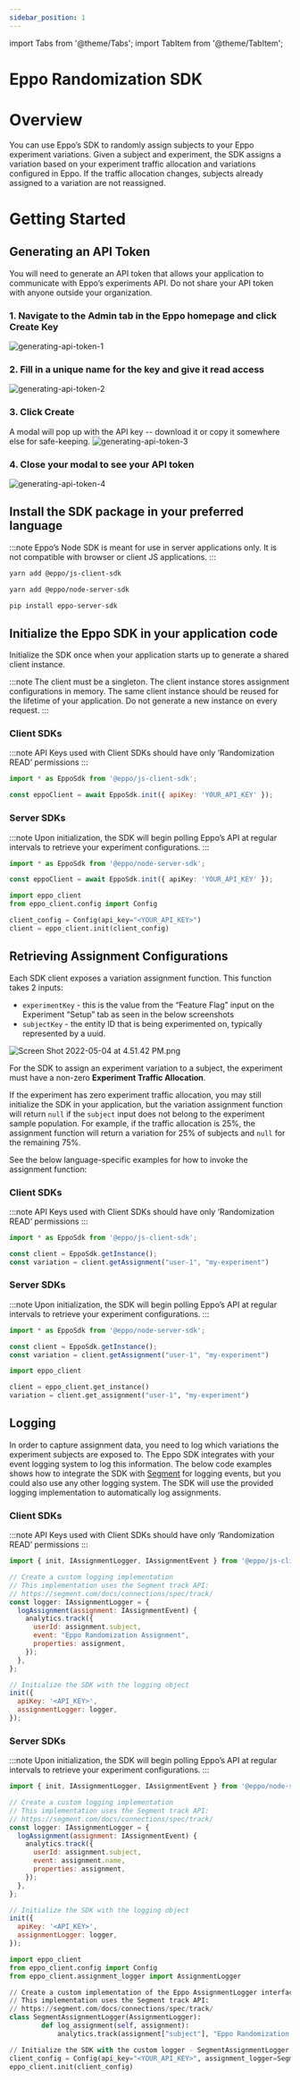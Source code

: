 ```yaml
---
sidebar_position: 1
---
```


import Tabs from '@theme/Tabs';
import TabItem from '@theme/TabItem';

# Eppo Randomization SDK

# Overview

You can use Eppo’s SDK to randomly assign subjects to your Eppo experiment variations. Given a  subject and experiment, the SDK assigns a variation based on your experiment traffic allocation and variations configured in Eppo. If the traffic allocation changes, subjects already assigned to a variation are not reassigned.

# Getting Started

## Generating an API Token

You will need to generate an API token that allows your application to communicate with Eppo’s experiments API. Do not share your API token with anyone outside your organization.

### 1. Navigate to the **Admin** tab in the Eppo homepage and click **Create Key**
![generating-api-token-1](../../static/img/connecting-data/api-key-1.png)

### 2. Fill in a unique name for the key and give it read access
![generating-api-token-2](../../static/img/connecting-data/api-key-2.png)

### 3. Click **Create**

A modal will pop up with the API key -- download it or copy it somewhere else for safe-keeping.
![generating-api-token-3](../../static/img/connecting-data/api-key-3.png)

### 4. Close your modal to see your API token
![generating-api-token-4](../../static/img/connecting-data/api-key-4.png)

## Install the SDK package in your preferred language

:::note
Eppo’s Node SDK is meant for use in server applications only. It is not compatible with browser or client JS applications.
:::

<Tabs>
<TabItem value="javascript" label="Javascript">

```bash
yarn add @eppo/js-client-sdk
```

</TabItem>


<TabItem value="node" label="Node">

```bash
yarn add @eppo/node-server-sdk
```

</TabItem>

<TabItem value="python" label="Python">

```bash
pip install eppo-server-sdk
```
</TabItem>
</Tabs>


## Initialize the Eppo SDK in your application code

Initialize the SDK once when your application starts up to generate a shared client instance.

:::note
The client must be a singleton. The client instance stores assignment configurations in memory. The same client instance should be reused for the lifetime of your application. Do not generate a new instance on every request.
:::

### Client SDKs

:::note
API Keys used with Client SDKs should have only ‘Randomization READ’ permissions
:::

<Tabs>
<TabItem value="javascript" label="JavaScript">

```javascript
import * as EppoSdk from '@eppo/js-client-sdk';

const eppoClient = await EppoSdk.init({ apiKey: 'YOUR_API_KEY' });
```

</TabItem>

</Tabs>

### Server SDKs

:::note
Upon initialization, the SDK will begin polling Eppo’s API at regular intervals to retrieve your experiment configurations.
:::

<Tabs>
<TabItem value="node" label="Node">

```ts
import * as EppoSdk from '@eppo/node-server-sdk';

const eppoClient = await EppoSdk.init({ apiKey: 'YOUR_API_KEY' });
```

</TabItem>
<TabItem value="python" label="Python">

```python
import eppo_client
from eppo_client.config import Config

client_config = Config(api_key="<YOUR_API_KEY>")
client = eppo_client.init(client_config)
```

</TabItem>
</Tabs>


## Retrieving Assignment Configurations

Each SDK client exposes a variation assignment function. This function takes 2 inputs:

- `experimentKey` - this is the value from the “Feature Flag” input on the Experiment “Setup” tab as seen in the below screenshots
- `subjectKey` - the entity ID that is being experimented on, typically represented by a uuid.

![Screen Shot 2022-05-04 at 4.51.42 PM.png](../../static/img/connecting-data/experiment-key.png)

For the SDK to assign an experiment variation to a subject, the experiment must have a non-zero **Experiment Traffic Allocation**.

If the experiment has zero experiment traffic allocation, you may still initialize the SDK in your application, but the variation assignment function will return `null` if the `subject` input does not belong to the experiment sample population. For example, if the traffic allocation is 25%, the assignment function will return a variation for 25% of subjects and `null` for the remaining 75%.

See the below language-specific examples for how to invoke the assignment function:

### Client SDKs

:::note
API Keys used with Client SDKs should have only ‘Randomization READ’ permissions
:::

<Tabs>
<TabItem value="javascript" label="JavaScript">

```javascript
import * as EppoSdk from '@eppo/js-client-sdk';

const client = EppoSdk.getInstance();
const variation = client.getAssignment("user-1", "my-experiment")
```

</TabItem>

</Tabs>

### Server SDKs

:::note
Upon initialization, the SDK will begin polling Eppo’s API at regular intervals to retrieve your experiment configurations.
:::

<Tabs>
<TabItem value="node" label="Node">


```ts
import * as EppoSdk from '@eppo/node-server-sdk';

const client = EppoSdk.getInstance();
const variation = client.getAssignment("user-1", "my-experiment")
```

</TabItem>
<TabItem value="python" label="Python">

```python
import eppo_client

client = eppo_client.get_instance()
variation = client.get_assignment("user-1", "my-experiment")
```

</TabItem>
</Tabs>

## Logging

In order to capture assignment data, you need to log which variations the experiment subjects are exposed to. The Eppo SDK integrates with your event logging system to log this information. The below code examples shows how to integrate the SDK with [Segment](https://segment.com/docs/) for logging events, but you could also use any other logging system. The SDK will use the provided logging implementation to automatically log assignments.


### Client SDKs

:::note
API Keys used with Client SDKs should have only ‘Randomization READ’ permissions
:::

<Tabs>
<TabItem value="javascript" label="JavaScript">

```javascript
import { init, IAssignmentLogger, IAssignmentEvent } from '@eppo/js-client-sdk';

// Create a custom logging implementation
// This implementation uses the Segment track API:
// https://segment.com/docs/connections/spec/track/
const logger: IAssignmentLogger = {
  logAssignment(assignment: IAssignmentEvent) {
    analytics.track({
      userId: assignment.subject,
      event: "Eppo Randomization Assignment",
      properties: assignment,
    });
  },
};

// Initialize the SDK with the logging object
init({
  apiKey: '<API_KEY>',
  assignmentLogger: logger,
});
```

</TabItem>

</Tabs>

### Server SDKs

:::note
Upon initialization, the SDK will begin polling Eppo’s API at regular intervals to retrieve your experiment configurations.
:::

<Tabs>
<TabItem value="node" label="Node">

```javascript
import { init, IAssignmentLogger, IAssignmentEvent } from '@eppo/node-server-sdk';

// Create a custom logging implementation
// This implementation uses the Segment track API:
// https://segment.com/docs/connections/spec/track/
const logger: IAssignmentLogger = {
  logAssignment(assignment: IAssignmentEvent) {
    analytics.track({
      userId: assignment.subject,
      event: assignment.name,
      properties: assignment,
    });
  },
};

// Initialize the SDK with the logging object
init({
  apiKey: '<API_KEY>',
  assignmentLogger: logger,
});
```

</TabItem>
<TabItem value="python" label="Python">

```python
import eppo_client
from eppo_client.config import Config
from eppo_client.assignment_logger import AssignmentLogger

// Create a custom implementation of the Eppo AssignmentLogger interface
// This implementation uses the Segment track API:
// https://segment.com/docs/connections/spec/track/
class SegmentAssignmentLogger(AssignmentLogger):
		def log_assignment(self, assignment):
			analytics.track(assignment["subject"], "Eppo Randomization Assignment", assignment)

// Initialize the SDK with the custom logger - SegmentAssignmentLogger:
client_config = Config(api_key="<YOUR_API_KEY>", assignment_logger=SegmentAssignmentLogger())
eppo_client.init(client_config)
```

</TabItem>
</Tabs>






